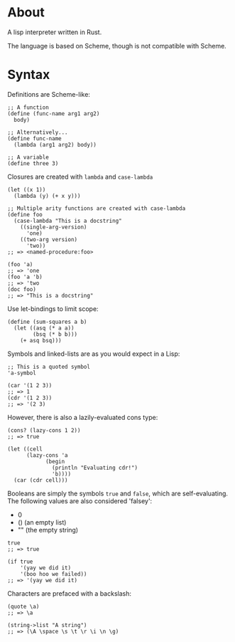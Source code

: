 # About

A lisp interpreter written in Rust.

The language is based on Scheme, though is not compatible with Scheme.

# Syntax

Definitions are Scheme-like:

```
;; A function
(define (func-name arg1 arg2)
  body)

;; Alternatively...
(define func-name
  (lambda (arg1 arg2) body))

;; A variable
(define three 3)
```

Closures are created with `lambda` and `case-lambda`

```
(let ((x 1))
  (lambda (y) (+ x y)))

;; Multiple arity functions are created with case-lambda
(define foo
  (case-lambda "This is a docstring"
    ((single-arg-version) 
      'one)
    ((two-arg version) 
      'two))
;; => <named-procedure:foo>

(foo 'a)
;; => 'one
(foo 'a 'b)
;; => 'two
(doc foo)
;; => "This is a docstring"
```

Use let-bindings to limit scope:

```
(define (sum-squares a b)
  (let ((asq (* a a))
        (bsq (* b b)))
    (+ asq bsq)))
```

Symbols and linked-lists are as you would expect in a Lisp:

```
;; This is a quoted symbol
'a-symbol

(car '(1 2 3))
;; => 1
(cdr '(1 2 3))
;; => '(2 3)
```

However, there is also a lazily-evaluated cons type:

```
(cons? (lazy-cons 1 2))
;; => true

(let ((cell 
      (lazy-cons 'a
            (begin
              (println "Evaluating cdr!")
              'b))))
  (car (cdr cell)))

```

Booleans are simply the symbols `true` and `false`, which are self-evaluating.
The following values are also considered 'falsey':

* 0
* () (an empty list)
* "" (the empty string)

```
true
;; => true

(if true
    '(yay we did it)
    '(boo hoo we failed))
;; => '(yay we did it)
```

Characters are prefaced with a backslash:

```
(quote \a)
;; => \a

(string->list "A string")
;; => (\A \space \s \t \r \i \n \g)
```
